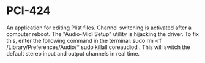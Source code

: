 # PCI-424
An application for editing Plist files. Channel switching is activated after a computer reboot.
The "Audio-Midi Setup" utility is hijacking the driver. To fix this, enter the following command in the terminal: sudo rm -rf /Library/Preferences/Audio/*
sudo killall coreaudiod . This will switch the default stereo input and output channels in real time.
